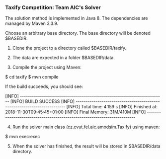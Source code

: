 ### Taxify Competition: Team AIC's Solver

The solution method is implemented in Java 8. The dependencies are managed by Maven 3.3.9. 

Choose an arbitrary base directory. The base directory will be denoted $BASEDIR. 

1. Clone the project to a directory called $BASEDIR/taxify. 

2. The data are expected in a folder $BASEDIR/data.

3. Compile the project using Maven:

$ cd taxify
$ mvn compile

If the build succeeds, you should see:

[INFO] ------------------------------------------------------------------------
[INFO] BUILD SUCCESS
[INFO] ------------------------------------------------------------------------
[INFO] Total time: 4.159 s
[INFO] Finished at: 2018-11-30T09:45:45+01:00
[INFO] Final Memory: 31M/410M
[INFO] ------------------------------------------------------------------------
 

4. Run the solver main class (cz.cvut.fel.aic.amodsim.Taxify) using maven: 

$ mvn exec:exec

5. When the solver has finished, the result will be stored in $BASEDIR/data directory. 


